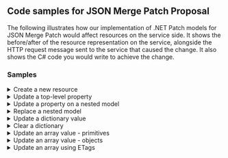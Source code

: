 ## Code samples for JSON Merge Patch Proposal

The following illustrates how our implementation of .NET Patch models for JSON Merge Patch would affect resources on the service side.
It shows the before/after of the resource representation on the service, alongside the HTTP request message sent to the service that caused the change.
It also shows the C# code you would write to achieve the change.

### Samples

<details>
    <summary>Create a new resource</summary>

```mermaid
zenuml
    Alice->John: Hello John, how are you?
    John->Alice: Great!
    Alice->John: See you later!
```

</details>

<details>
    <summary>Update a top-level property</summary>
</details>

<details>
    <summary>Update a property on a nested model</summary>
</details>

<details>
    <summary>Replace a nested model</summary>
</details>

<details>
    <summary>Update a dictionary value</summary>
</details>

<details>
    <summary>Clear a dictionary</summary>
</details>

<details>
    <summary>Update an array value - primitives</summary>
</details>

<details>
    <summary>Update an array value - objects</summary>
</details>

<details>
    <summary>Update an array using ETags</summary>
</details>
